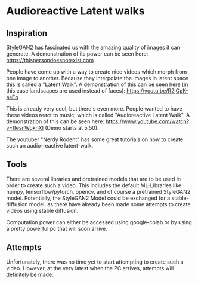 # Audioreactive Latent walks

## Inspiration
StyleGAN2 has fascinated us with the amazing quality of images it can generate.
A demonstration of its power can be seen here: https://thispersondoesnotexist.com

People have come up with a way to create nice videos which morph from one image to another. Because they interpolate the images in latent space this is called a "Latent Walk". A demonstration of this can be seen here (in this case landscapes are used instead of faces): https://youtu.be/R2jCpK-asEo

This is already very cool, but there's even more. People wanted to have these videos react to music, which is called "Audioreactive Latent Walk".
A demonstration of this can be seen here: https://www.youtube.com/watch?v=ffesnWqknXI (Demo starts at 5:50).

The youtuber "Nerdy Rodent" has some great tutorials on how to create such an audio-reactive latent-walk.

## Tools
There are several libraries and pretrained models that are to be used in order to create such a video. This includes the default ML-Libraries like numpy, tensorflow/pytorch, opencv, and of course a pretrained StyleGAN2 model. Potentially, the StyleGAN2 Model could be exchanged for a stable-diffusion model, as there have already been made some attempts to create videos using stable diffusion.

Computation power can either be accessed using google-colab or by using a pretty powerful pc that will soon arrive. 

## Attempts
Unfortunately, there was no time yet to start attempting to create such a video. However, at the very latest when the PC arrives, attempts will definitely be made.
